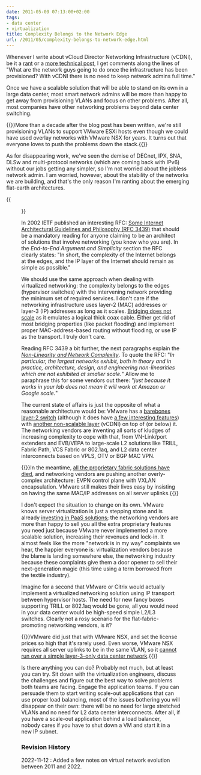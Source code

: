 ```yaml
---
date: 2011-05-09 07:13:00+02:00
tags:
- data center
- virtualization
title: Complexity Belongs to the Network Edge
url: /2011/05/complexity-belongs-to-network-edge.html
---
```

Whenever I write about vCloud Director Networking Infrastructure (vCDNI), be it a [rant](https://blog.ipspace.net/2010/11/vcloud-director-hand-network-over-to.html) or a [more technical post](https://blog.ipspace.net/2011/04/vcloud-director-networking.html), I get comments along the lines of "What are the network guys going to do once the infrastructure has been provisioned? With vCDNI there is no need to keep network admins full time."

Once we have a scalable solution that will be able to stand on its own in a large data center, most smart network admins will be more than happy to get away from provisioning VLANs and focus on other problems. After all, most companies have other networking problems beyond data center switching.
<!--more-->
{{<note update>}}More than a decade after the blog post has been written, we're still provisioning VLANs to support VMware ESXi hosts even though we could have used overlay networks with VMware NSX for years. It turns out that everyone loves to push the problems down the stack.{{</note>}}

As for disappearing work, we've seen the demise of DECnet, IPX, SNA, DLSw and multi-protocol networks (which are coming back with IPv6) without our jobs getting any simpler, so I'm not worried about the jobless network admin. I am worried, however, about the stability of the networks we are building, and that's the only reason I'm ranting about the emerging flat-earth architectures.

{{<figure src="http://upload.wikimedia.org/wikipedia/commons/thumb/0/06/Universum.jpg/600px-Universum.jpg" caption="Middle Ages view of flat earth. Not much has changed in the meantime (via [Wikimedia Commons](http://commons.wikimedia.org/wiki/File:Universum.jpg))">}}

In 2002 IETF published an interesting RFC: [Some Internet Architectural Guidelines and Philosophy (RFC 3439)](http://tools.ietf.org/html/rfc3439) that should be a mandatory reading for anyone claiming to be an architect of solutions that involve networking (you know who you are). In the *End-to-End Argument and Simplicity* section the RFC clearly states: "In short, the complexity of the Internet belongs at the edges, and the IP layer of the Internet should remain as simple as possible."

We should use the same approach when dealing with virtualized networking: the complexity belongs to the edges (hypervisor switches) with the intervening network providing the minimum set of required services. I don't care if the networking infrastructure uses layer-2 (MAC) addresses or layer-3 (IP) addresses as long as it scales. [Bridging does not scale](https://blog.ipspace.net/2010/07/bridging-and-routing-is-there.html) as it emulates a logical thick coax cable. Either get rid of most bridging properties (like packet flooding) and implement proper MAC-address-based routing without flooding, or use IP as the transport. I truly don't care.

Reading RFC 3439 a bit further, the next paragraphs explain the [*Non-Linearity and Network Complexity*](http://tools.ietf.org/html/rfc3439#section-2.2). To quote the RFC: "_In particular, the largest networks exhibit, both in theory and in practice, architecture, design, and engineering non-linearities which are not exhibited at smaller scale._" Allow me to paraphrase this for some vendors out there: "_just because it works in your lab does not mean it will work at Amazon or Google scale._"

The current state of affairs is just the opposite of what a reasonable architecture would be: VMware has a [barebones layer-2 switch](https://blog.ipspace.net/2019/10/the-cost-of-disruptiveness-and.html) (although it does have [a few interesting features](https://blog.ipspace.net/2010/11/vmware-virtual-switch-no-need-for-stp.html)) with [another non-scalable layer](https://blog.ipspace.net/2011/04/vcloud-director-networking.html) (vCDNI) on top of (or below) it. The networking vendors are inventing all sorts of kludges of increasing complexity to cope with that, from VN-Link/port extenders and EVB/VEPA to large-scale L2 solutions like TRILL, Fabric Path, VCS Fabric or 802.1aq, and L2 data center interconnects based on VPLS, OTV or BGP MAC VPN.

{{<note update>}}In the meantime, [all the proprietary fabric solutions have died](https://blog.ipspace.net/2022/05/cisco-fabric-path-and-friends.html), and networking vendors are pushing another overly-complex architecture: EVPN control plane with VXLAN encapsulation. VMware still makes their lives easy by insisting on having the same MAC/IP addresses on all server uplinks.{{</note>}}

I don't expect the situation to change on its own. VMware knows server virtualization is just a stepping stone and is already [investing in PaaS solutions](http://www.cloudfoundry.com/); the networking vendors are more than happy to sell you all the extra proprietary features you need just because VMware never implemented a more scalable solution, increasing their revenues and lock-in. It almost feels like the more "network is in my way" complaints we hear, the happier everyone is: virtualization vendors because the blame is landing somewhere else, the networking industry because these complaints give them a door opener to sell their next-generation magic (this time using a term borrowed from the textile industry).

Imagine for a second that VMware or Citrix would actually implement a virtualized networking solution using IP transport between hypervisor hosts. The need for new fancy boxes supporting TRILL or 802.1aq would be gone, all you would need in your data center would be high-speed simple L2/L3 switches. Clearly not a rosy scenario for the flat-fabric-promoting networking vendors, is it?

{{<note update>}}VMware did just that with VMware NSX, and set the license prices so high that it's rarely used. Even worse, VMware NSX requires all server uplinks to be in the same VLAN, so it [cannot run over a simple layer-3-only data center network](https://blog.ipspace.net/2020/02/do-we-need-complex-data-center-switches.html).{{</note>}}

Is there anything you can do? Probably not much, but at least you can try. Sit down with the virtualization engineers, discuss the challenges and figure out the best way to solve problems both teams are facing. Engage the application teams. If you can persuade them to start writing scale-out applications that can use proper load balancing, most of the issues bothering you will disappear on their own: there will be no need for large stretched VLANs and no need for L2 data center interconnects. After all, if you have a scale-out application behind a load balancer, nobody cares if you have to shut down a VM and start it in a new IP subnet.

### Revision History

2022-11-12
: Added a few notes on virtual network evolution between 2011 and 2022.

